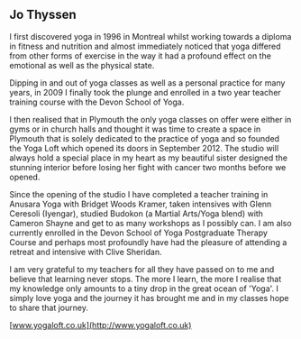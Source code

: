 ## Jo Thyssen

I first discovered yoga in 1996 in Montreal whilst working towards a diploma in fitness and nutrition and almost immediately noticed that yoga differed from other forms of exercise in the way it had a profound effect on the emotional as well as the physical state.

Dipping in and out of yoga classes as well as a personal practice for many years, in 2009 I finally took the plunge and enrolled in a two year teacher training course with the Devon School of Yoga.

I then realised that in Plymouth the only yoga classes on offer were either in gyms or in church halls and thought it was time to create a space in Plymouth that is solely dedicated to the practice of yoga and so founded the Yoga Loft which opened its doors in September 2012. The studio will always hold a special place in my heart as my beautiful sister designed the stunning interior before losing her fight with cancer two months before we opened.

Since the opening of the studio I have completed a teacher training in Anusara Yoga with Bridget Woods Kramer, taken intensives with Glenn Ceresoli (Iyengar), studied Budokon (a Martial Arts/Yoga blend) with Cameron Shayne and get to as many workshops as I possibly can. I am also currently enrolled in the Devon School of Yoga Postgraduate Therapy Course and perhaps most profoundly have had the pleasure of attending a retreat and intensive with Clive Sheridan.

I am very grateful to my teachers for all they have passed on to me and believe that learning never stops. The more I learn, the more I realise that my knowledge only amounts to a tiny drop in the great ocean of 'Yoga'. I simply love yoga and the journey it has brought me and in my classes hope to share that journey.

[www.yogaloft.co.uk](http://www.yogaloft.co.uk)